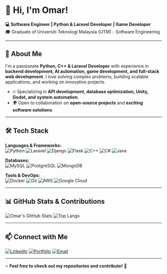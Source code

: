# 👋 Hi, I'm Omar!

**💻 Software Engineer | Python & Laravel Developer | Game Developer**  
🎓 Graduate of Universiti Teknologi Malaysia (UTM) - Software Engineering  

---

## 🚀 About Me
I'm a passionate **Python, C++ & Laravel Developer** with experience in **backend development, AI automation, game development, and full-stack web development**. I love solving complex problems, building scalable applications, and working on innovative projects.

- 🔥 Specializing in **API development, database optimization, Unity, Godot, and system automation**.
- 🌍 Open to collaboration on **open-source projects** and **exciting software solutions**.

---

## 🛠️ Tech Stack

**Languages & Frameworks:**  
![Python](https://img.shields.io/badge/Python-3776AB?style=for-the-badge&logo=python&logoColor=white)
![Laravel](https://img.shields.io/badge/Laravel-FF2D20?style=for-the-badge&logo=laravel&logoColor=white)
![Django](https://img.shields.io/badge/Django-092E20?style=for-the-badge&logo=django&logoColor=white)
![Flask](https://img.shields.io/badge/Flask-000000?style=for-the-badge&logo=flask&logoColor=white)
![C++](https://img.shields.io/badge/C++-00599C?style=for-the-badge&logo=cplusplus&logoColor=white)
![C#](https://img.shields.io/badge/C%23-239120?style=for-the-badge&logo=csharp&logoColor=white)
![Java](https://img.shields.io/badge/Java-007396?style=for-the-badge&logo=java&logoColor=white)

**Databases:**  
![MySQL](https://img.shields.io/badge/MySQL-4479A1?style=for-the-badge&logo=mysql&logoColor=white)
![PostgreSQL](https://img.shields.io/badge/PostgreSQL-336791?style=for-the-badge&logo=postgresql&logoColor=white)
![MongoDB](https://img.shields.io/badge/MongoDB-47A248?style=for-the-badge&logo=mongodb&logoColor=white)

**Tools & DevOps:**  
![Docker](https://img.shields.io/badge/Docker-2496ED?style=for-the-badge&logo=docker&logoColor=white)
![Git](https://img.shields.io/badge/Git-F05032?style=for-the-badge&logo=git&logoColor=white)
![AWS](https://img.shields.io/badge/AWS-232F3E?style=for-the-badge&logo=amazon-aws&logoColor=white)
![Google Cloud](https://img.shields.io/badge/Google%20Cloud-4285F4?style=for-the-badge&logo=google-cloud&logoColor=white)

---

## 📊 GitHub Stats & Contributions
![Omar's GitHub Stats](https://github-readme-stats.vercel.app/api?username=omar0alaa&show_icons=true&theme=radical)
![Top Langs](https://github-readme-stats.vercel.app/api/top-langs/?username=omar0alaa&layout=compact&theme=radical)

---

## 📫 Connect with Me
[![LinkedIn](https://img.shields.io/badge/LinkedIn-0077B5?style=for-the-badge&logo=linkedin&logoColor=white)](https://www.linkedin.com/in/eng-omar-khater)
[![Portfolio](https://img.shields.io/badge/Portfolio-000000?style=for-the-badge&logo=react&logoColor=white)](https://omarkhater.com)
[![Email](https://img.shields.io/badge/Email-D14836?style=for-the-badge&logo=gmail&logoColor=white)](mailto:omar.khater.work@gmail.com)

---

⭐️ **Feel free to check out my repositories and contribute!** 🚀

